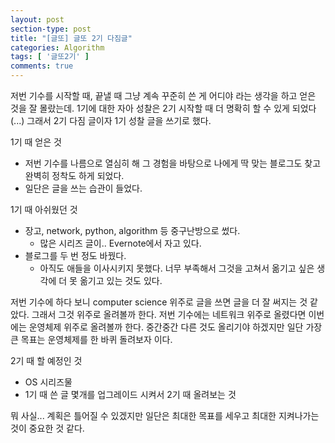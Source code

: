 ```yaml
---
layout: post
section-type: post
title: "[글또] 글또 2기 다짐글"
categories: Algorithm
tags: [ '글또2기' ]
comments: true
---
```


저번 기수를 시작할 때, 끝낼 때 그냥 계속 꾸준히 쓴 게 어디야 라는 생각을 하고 얻은 것을 잘 몰랐는데.
1기에 대한 자아 성찰은 2기 시작할 때 더 명확히 할 수 있게 되었다(...)
그래서 2기 다짐 글이자 1기 성찰 글을 쓰기로 했다.


1기 때 얻은 것
- 저번 기수를 나름으로 열심히 해 그 경험을 바탕으로 나에게 딱 맞는 블로그도 찾고 완벽히 정착도 하게 되었다.
- 일단은 글을 쓰는 습관이 들었다.

1기 때 아쉬웠던 것
- 장고, network, python, algorithm 등 중구난방으로 썼다.
  - 많은 시리즈 글이.. Evernote에서 자고 있다.
- 블로그를 두 번 정도 바꿨다.
  - 아직도 애들을 이사시키지 못했다. 너무 부족해서 그것을 고쳐서 옮기고 싶은 생각에 더 못 옮기고 있는 것도 있다.


저번 기수에 하다 보니 computer science 위주로 글을 쓰면 글을 더 잘 써지는 것 같았다. 그래서 그것 위주로 올려볼까 한다. 저번 기수에는 네트워크 위주로 올렸다면 이번에는 운영체제 위주로 올려볼까 한다. 중간중간 다른 것도 올리기야 하겠지만 일단 가장 큰 목표는 운영체제를 한 바퀴 돌려보자 이다.

2기 때 할 예정인 것
- OS 시리즈물
- 1기 때 쓴 글 몇개를 업그레이드 시켜서 2기 때 올려보는 것

뭐 사실... 계획은 틀어질 수 있겠지만 일단은 최대한 목표를 세우고 최대한 지켜나가는 것이 중요한 것 같다.
